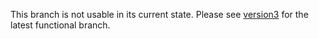 This branch is not usable in its current state. Please see [version3](https://github.com/libbitcoin/libbitcoin-protocol/tree/version3) for the latest functional branch.
